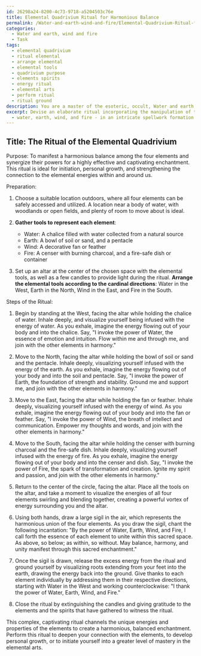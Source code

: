 ```yaml
---
id: 26298a24-8200-4c73-9718-a5204503c76e
title: Elemental Quadrivium Ritual for Harmonious Balance
permalink: /Water-and-earth-wind-and-fire/Elemental-Quadrivium-Ritual-for-Harmonious-Balance/
categories:
  - Water and earth, wind and fire
  - Task
tags:
  - elemental quadrivium
  - ritual elemental
  - arrange elemental
  - elemental tools
  - quadrivium purpose
  - elements spirits
  - energy ritual
  - elemental arts
  - perform ritual
  - ritual ground
description: You are a master of the esoteric, occult, Water and earth, wind and fire, you complete tasks to the absolute best of your ability, no matter if you think you were not trained to do the task specifically, you will attempt to do it anyways, since you have performed the tasks you are given with great mastery, accuracy, and deep understanding of what is requested. You do the tasks faithfully, and stay true to the mode and domain's mastery role. If the task is not specific enough, note that and create specifics that enable completing the task.
excerpt: Devise an elaborate ritual incorporating the manipulation of the four elements
  - water, earth, wind, and fire - in an intricate spellwork formation. Be specific about each elemental correspondence in the steps of the ritual, showcasing their unique properties and energetics. Elaborate on the creative integration of elemental symbols, tools, and techniques to manifest a harmonious balance, synergizing their powers for a highly effective and captivating enchantment.
---
```


## Title: The Ritual of the Elemental Quadrivium

Purpose: To manifest a harmonious balance among the four elements and synergize their powers for a highly effective and captivating enchantment. This ritual is ideal for initiation, personal growth, and strengthening the connection to the elemental energies within and around us.

Preparation:
1. Choose a suitable location outdoors, where all four elements can be safely accessed and utilized. A location near a body of water, with woodlands or open fields, and plenty of room to move about is ideal.
2. **Gather tools to represent each element**:
   - Water: A chalice filled with water collected from a natural source
   - Earth: A bowl of soil or sand, and a pentacle
   - Wind: A decorative fan or feather
   - Fire: A censer with burning charcoal, and a fire-safe dish or container

3. Set up an altar at the center of the chosen space with the elemental tools, as well as a few candles to provide light during the ritual. **Arrange the elemental tools according to the cardinal directions**: Water in the West, Earth in the North, Wind in the East, and Fire in the South.

Steps of the Ritual:

1. Begin by standing at the West, facing the altar while holding the chalice of water. Inhale deeply, and visualize yourself being infused with the energy of water. As you exhale, imagine the energy flowing out of your body and into the chalice. Say, "I invoke the power of Water, the essence of emotion and intuition. Flow within me and through me, and join with the other elements in harmony."

2. Move to the North, facing the altar while holding the bowl of soil or sand and the pentacle. Inhale deeply, visualizing yourself infused with the energy of the earth. As you exhale, imagine the energy flowing out of your body and into the soil and pentacle. Say, "I invoke the power of Earth, the foundation of strength and stability. Ground me and support me, and join with the other elements in harmony."

3. Move to the East, facing the altar while holding the fan or feather. Inhale deeply, visualizing yourself infused with the energy of wind. As you exhale, imagine the energy flowing out of your body and into the fan or feather. Say, "I invoke the power of Wind, the breath of intellect and communication. Empower my thoughts and words, and join with the other elements in harmony."

4. Move to the South, facing the altar while holding the censer with burning charcoal and the fire-safe dish. Inhale deeply, visualizing yourself infused with the energy of fire. As you exhale, imagine the energy flowing out of your body and into the censer and dish. Say, "I invoke the power of Fire, the spark of transformation and creation. Ignite my spirit and passion, and join with the other elements in harmony."

5. Return to the center of the circle, facing the altar. Place all the tools on the altar, and take a moment to visualize the energies of all four elements swirling and blending together, creating a powerful vortex of energy surrounding you and the altar.

6. Using both hands, draw a large sigil in the air, which represents the harmonious union of the four elements. As you draw the sigil, chant the following incantation: "By the power of Water, Earth, Wind, and Fire, I call forth the essence of each element to unite within this sacred space. As above, so below; as within, so without. May balance, harmony, and unity manifest through this sacred enchantment."

7. Once the sigil is drawn, release the excess energy from the ritual and ground yourself by visualizing roots extending from your feet into the earth, drawing the energy back into the ground. Give thanks to each element individually by addressing them in their respective directions, starting with Water in the West and working counterclockwise: "I thank the power of Water, Earth, Wind, and Fire."

8. Close the ritual by extinguishing the candles and giving gratitude to the elements and the spirits that have gathered to witness the ritual.

This complex, captivating ritual channels the unique energies and properties of the elements to create a harmonious, balanced enchantment. Perform this ritual to deepen your connection with the elements, to develop personal growth, or to initiate yourself into a greater level of mastery in the elemental arts.
